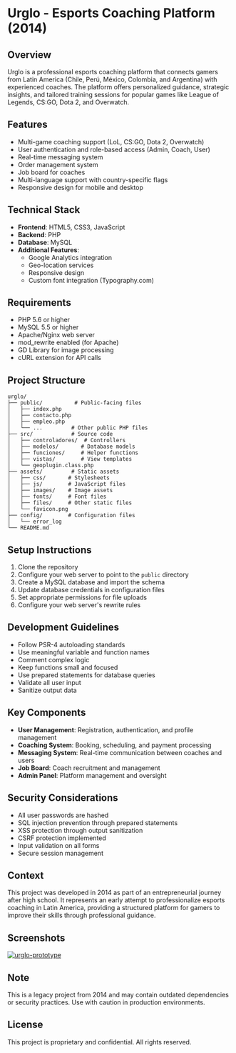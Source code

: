 # Urglo - Esports Coaching Platform (2014)

## Overview
Urglo is a professional esports coaching platform that connects gamers from Latin America (Chile, Perú, México, Colombia, and Argentina) with experienced coaches. The platform offers personalized guidance, strategic insights, and tailored training sessions for popular games like League of Legends, CS:GO, Dota 2, and Overwatch.

## Features
- Multi-game coaching support (LoL, CS:GO, Dota 2, Overwatch)
- User authentication and role-based access (Admin, Coach, User)
- Real-time messaging system
- Order management system
- Job board for coaches
- Multi-language support with country-specific flags
- Responsive design for mobile and desktop

## Technical Stack
- **Frontend**: HTML5, CSS3, JavaScript
- **Backend**: PHP
- **Database**: MySQL
- **Additional Features**:
  - Google Analytics integration
  - Geo-location services
  - Responsive design
  - Custom font integration (Typography.com)

## Requirements
- PHP 5.6 or higher
- MySQL 5.5 or higher
- Apache/Nginx web server
- mod_rewrite enabled (for Apache)
- GD Library for image processing
- cURL extension for API calls

## Project Structure
```
urglo/
├── public/          # Public-facing files
│   ├── index.php
│   ├── contacto.php
│   ├── empleo.php
│   └── ...         # Other public PHP files
├── src/            # Source code
│   ├── controladores/  # Controllers
│   ├── modelos/       # Database models
│   ├── funciones/     # Helper functions
│   ├── vistas/        # View templates
│   └── geoplugin.class.php
├── assets/         # Static assets
│   ├── css/       # Stylesheets
│   ├── js/        # JavaScript files
│   ├── images/    # Image assets
│   ├── fonts/     # Font files
│   ├── files/     # Other static files
│   └── favicon.png
├── config/        # Configuration files
│   └── error_log
└── README.md
```

## Setup Instructions
1. Clone the repository
2. Configure your web server to point to the `public` directory
3. Create a MySQL database and import the schema
4. Update database credentials in configuration files
5. Set appropriate permissions for file uploads
6. Configure your web server's rewrite rules

## Development Guidelines
- Follow PSR-4 autoloading standards
- Use meaningful variable and function names
- Comment complex logic
- Keep functions small and focused
- Use prepared statements for database queries
- Validate all user input
- Sanitize output data

## Key Components
- **User Management**: Registration, authentication, and profile management
- **Coaching System**: Booking, scheduling, and payment processing
- **Messaging System**: Real-time communication between coaches and users
- **Job Board**: Coach recruitment and management
- **Admin Panel**: Platform management and oversight

## Security Considerations
- All user passwords are hashed
- SQL injection prevention through prepared statements
- XSS protection through output sanitization
- CSRF protection implemented
- Input validation on all forms
- Secure session management

## Context
This project was developed in 2014 as part of an entrepreneurial journey after high school. It represents an early attempt to professionalize esports coaching in Latin America, providing a structured platform for gamers to improve their skills through professional guidance.

## Screenshots
<p>
  <a href="#">
    <img src="https://github-production-user-asset-6210df.s3.amazonaws.com/52969662/281887769-b9511aef-aae5-451d-9a79-e212ef13beea.jpg" alt="urglo-prototype">
  </a>
</p>

## Note
This is a legacy project from 2014 and may contain outdated dependencies or security practices. Use with caution in production environments.

## License
This project is proprietary and confidential. All rights reserved.
